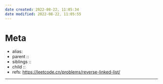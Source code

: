 ```yaml
---
date created: 2022-08-22, 11:05:34
date modified: 2022-08-22, 11:05:55
---
```


# Meta

- alias:
- parent ::
- siblings ::
- child ::
- refs: https://leetcode.cn/problems/reverse-linked-list/

---

```java

```